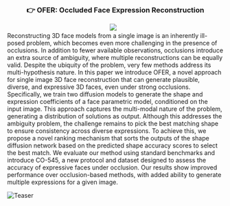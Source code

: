 
### <div align="center">👉 OFER: Occluded Face Expression Reconstruction<div> 
<div align="center">
<a href="https://arxiv.org/abs/2410.21629"><img src="https://img.shields.io/static/v1?label=Paper&message=Arxiv:OFER&color=red&logo=arxiv"></a> &ensp;
</div>
Reconstructing 3D face models from a single image is an inherently ill-posed problem, which becomes even more challenging in the presence of occlusions. In addition to fewer available observations, occlusions introduce an extra source of ambiguity, where multiple reconstructions can be equally valid. Despite the ubiquity of the problem, very few methods address its multi-hypothesis nature. In this paper we introduce OFER, a novel approach for single image 3D face reconstruction that can generate plausible, diverse, and expressive 3D faces, even under strong occlusions. Specifically, we train two diffusion models to generate the shape and expression coefficients of a face parametric model, conditioned on the input image. This approach captures the multi-modal nature of the problem, generating a distribution of solutions as output. Although this addresses the ambiguity problem, the challenge remains to pick the best matching shape to ensure consistency across diverse expressions. To achieve this, we propose a novel ranking mechanism that sorts the outputs of the shape diffusion network based on the predicted shape accuracy scores to select the best match. We evaluate our method using standard benchmarks and introduce CO-545, a new protocol and dataset designed to assess the accuracy of expressive faces under occlusion. Our results show improved performance over occlusion-based methods, with added ability to generate multiple expressions for a given image.

![Teaser](OFER_teaser.png)
